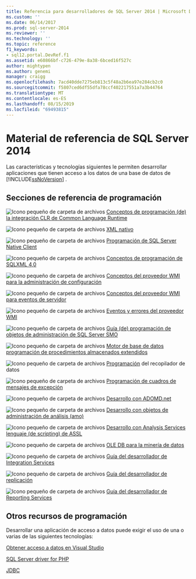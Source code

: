```yaml
---
title: Referencia para desarrolladores de SQL Server 2014 | Microsoft Docs
ms.custom: ''
ms.date: 06/14/2017
ms.prod: sql-server-2014
ms.reviewer: ''
ms.technology: ''
ms.topic: reference
f1_keywords:
- sql12.portal.DevRef.f1
ms.assetid: e60866bf-c726-479e-8a38-6bced16f527c
author: mightypen
ms.author: genemi
manager: craigg
ms.openlocfilehash: 7acd40dde7275eb813c5f48a2b6ea97e284cb2c0
ms.sourcegitcommit: f5807ced6df55dfa78ccf402217551a7a3b44764
ms.translationtype: MT
ms.contentlocale: es-ES
ms.lasthandoff: 08/15/2019
ms.locfileid: "69493815"
---
```

# <a name="developer-reference-for-sql-server-2014"></a>Material de referencia de SQL Server 2014

  Las características y tecnologías siguientes le permiten desarrollar aplicaciones que tienen acceso a los datos de una base de datos de [!INCLUDE[ssNoVersion](../includes/ssnoversion-md.md)] .  
  
## <a name="programming-reference-sections"></a>Secciones de referencia de programación  

 ![Icono pequeño de carpeta de archivos](../integration-services/media/filefolder-small.gif "Icono pequeño de carpeta de archivos") [Conceptos de programación &#40;de&#41; la integración CLR de Common Language Runtime](../relational-databases/clr-integration/common-language-runtime-clr-integration-programming-concepts.md)  
  
 ![Icono pequeño de carpeta de archivos](../integration-services/media/filefolder-small.gif "Icono pequeño de carpeta de archivos") [XML nativo](https://technet.microsoft.com/library/ms191274.aspx)  
  
 ![Icono pequeño de carpeta de archivos](../integration-services/media/filefolder-small.gif "Icono pequeño de carpeta de archivos") [Programación de SQL Server Native Client](../relational-databases/native-client/sql-server-native-client-programming.md)  
  
 ![Icono pequeño de carpeta de archivos](../integration-services/media/filefolder-small.gif "Icono pequeño de carpeta de archivos") [Conceptos de programación de SQLXML 4,0](../relational-databases/sqlxml/sqlxml-4-0-programming-concepts.md)  
  
 ![Icono pequeño de carpeta de archivos](../integration-services/media/filefolder-small.gif "Icono pequeño de carpeta de archivos") [Conceptos del proveedor WMI para la administración de configuración](../relational-databases/wmi-provider-configuration/wmi-provider-for-configuration-management.md)  
  
 ![Icono pequeño de carpeta de archivos](../integration-services/media/filefolder-small.gif "Icono pequeño de carpeta de archivos") [Conceptos del proveedor WMI para eventos de servidor](../relational-databases/wmi-provider-server-events/wmi-provider-for-server-events-concepts.md)  
  
 ![Icono pequeño de carpeta de archivos](../integration-services/media/filefolder-small.gif "Icono pequeño de carpeta de archivos") [Eventos y errores del proveedor WMI](../relational-databases/native-client-ole-db-errors/errors.md)  
  
 ![Icono pequeño de carpeta de archivos](../integration-services/media/filefolder-small.gif "Icono pequeño de carpeta de archivos") [Guía &#40;de&#41; programación de objetos de administración de SQL Server SMO](../relational-databases/server-management-objects-smo/sql-server-management-objects-smo-programming-guide.md)  
  
 ![Icono pequeño de carpeta de archivos](../integration-services/media/filefolder-small.gif "Icono pequeño de carpeta de archivos") [Motor de base de datos programación de procedimientos almacenados extendidos](../relational-databases/database-engine-extended-stored-procedure-programming.md)  
  
 ![Icono pequeño de carpeta de archivos](../integration-services/media/filefolder-small.gif "Icono pequeño de carpeta de archivos") [Programación](../database-engine/dev-guide/data-collector-programming.md) del recopilador de datos  
  
 ![Icono pequeño de carpeta de archivos](../integration-services/media/filefolder-small.gif "Icono pequeño de carpeta de archivos") [Programación de cuadros de mensajes de excepción](../database-engine/dev-guide/exception-message-box-programming.md)  
  
 ![Icono pequeño de carpeta de archivos](../integration-services/media/filefolder-small.gif "Icono pequeño de carpeta de archivos") [Desarrollo con ADOMD.net](https://docs.microsoft.com/bi-reference/adomd/developing-with-adomd-net)  
  
 ![Icono pequeño de carpeta de archivos](../integration-services/media/filefolder-small.gif "Icono pequeño de carpeta de archivos") [Desarrollo con objetos de administración de análisis &#40;amo&#41; ](https://docs.microsoft.com/bi-reference/amo/developing-with-analysis-management-objects-amo)  
  
 ![Icono pequeño de carpeta de archivos](../integration-services/media/filefolder-small.gif "Icono pequeño de carpeta de archivos") [Desarrollo con Analysis Services lenguaje &#40;de scripting&#41; de ASSL](https://docs.microsoft.com/analysis-services/multidimensional-models/scripting-language-assl/developing-with-analysis-services-scripting-language-assl)  
  
 ![Icono pequeño de carpeta de archivos](../integration-services/media/filefolder-small.gif "Icono pequeño de carpeta de archivos") [OLE DB para la minería de datos](https://docs.microsoft.com/sql/analysis-services/dev-guide/ole-db-for-data-mining?view=sql-server-2014)  
  
 ![Icono pequeño de carpeta de archivos](../integration-services/media/filefolder-small.gif "Icono pequeño de carpeta de archivos") [Guía del desarrollador de Integration Services](../integration-services/integration-services-developer-documentation.md)  
  
 ![Icono pequeño de carpeta de archivos](../integration-services/media/filefolder-small.gif "Icono pequeño de carpeta de archivos") [Guía del desarrollador de replicación](../relational-databases/replication/concepts/replication-developer-documentation.md)  
  
 ![Icono pequeño de carpeta de archivos](../integration-services/media/filefolder-small.gif "Icono pequeño de carpeta de archivos") [Guía del desarrollador de Reporting Services](../reporting-services/reporting-services-features-and-tasks-ssrs.md)  
  
## <a name="other-programming-resources"></a>Otros recursos de programación  

 Desarrollar una aplicación de acceso a datos puede exigir el uso de una o varias de las siguientes tecnologías:  
  
 [Obtener acceso a datos en Visual Studio](https://go.microsoft.com/fwlink/?LinkId=129902)  
  
 [SQL Server driver for PHP](https://go.microsoft.com/fwlink/?LinkID=119889)  
  
 [JDBC](https://go.microsoft.com/fwlink/?LinkId=129903)  
  
  
